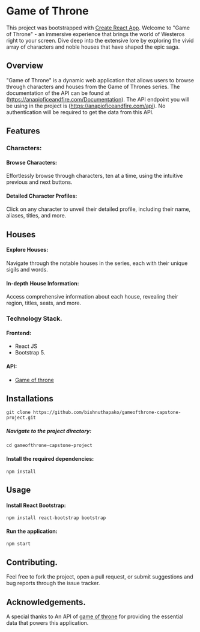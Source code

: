 # Game of Throne

This project was bootstrapped with [Create React App](https://github.com/bishnuthapako/gameofthrone-capstone-project).
Welcome to "Game of Throne" - an immersive experience that brings the world of Westeros right to your screen. Dive deep into the extensive lore by exploring the vivid array of characters and noble houses that have shaped the epic saga.

## Overview
"Game of Throne" is a dynamic web application that allows users to browse through characters and houses from the Game of Thrones series. The documentation of the API can be found at (https://anapioficeandfire.com/Documentation). The API endpoint you will be using in the project is (https://anapioficeandfire.com/api). No authentication will be required to get the data from this API.

## Features

### Characters:
#### Browse Characters:
Effortlessly browse through characters, ten at a time, using the intuitive previous and next buttons.
#### Detailed Character Profiles: 
Click on any character to unveil their detailed profile, including their name, aliases, titles, and more.

## Houses
#### Explore Houses: 
Navigate through the notable houses in the series, each with their unique sigils and words.
#### In-depth House Information: 
Access comprehensive information about each house, revealing their region, titles, seats, and more.

### Technology Stack.
#### Frontend: 
 - React JS
 - Bootstrap 5.

#### API: 
- [Game of throne](https://anapioficeandfire.com/api)

## Installations
```
git clone https://github.com/bishnuthapako/gameofthrone-capstone-project.git
```

##### Navigate to the project directory:
```
cd gameofthrone-capstone-project
```

#### Install the required dependencies:
```
npm install
```

## Usage

#### Install React Bootstrap:
```
npm install react-bootstrap bootstrap
```

#### Run the application:
```
npm start
```

## Contributing.
Feel free to fork the project, open a pull request, or submit suggestions and bug reports through the issue tracker.
## Acknowledgements.
A special thanks to An API of [game of throne](https://anapioficeandfire.com/api) for providing the essential data that powers this application.